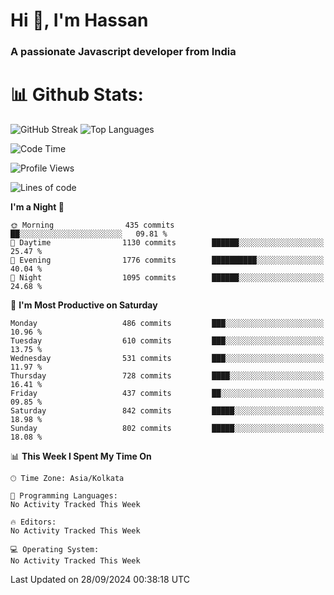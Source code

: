 # Hi 👋, I'm Hassan
### A passionate Javascript developer from India


# 📊 Github Stats:
![GitHub Streak](https://github-readme-streak-stats.herokuapp.com/?user=codeblooded47&theme=dracula&hide_border=false)
![Top Languages](https://github-readme-stats.vercel.app/api/top-langs/?username=codeblooded47&layout=compact&theme=dracula)



<!--START_SECTION:waka-->
![Code Time](http://img.shields.io/badge/Code%20Time-820%20hrs%2030%20mins-blue)

![Profile Views](http://img.shields.io/badge/Profile%20Views-0-blue)

![Lines of code](https://img.shields.io/badge/From%20Hello%20World%20I%27ve%20Written-23.5%20million%20lines%20of%20code-blue)

**I'm a Night 🦉** 

```text
🌞 Morning                435 commits         ██░░░░░░░░░░░░░░░░░░░░░░░   09.81 % 
🌆 Daytime                1130 commits        ██████░░░░░░░░░░░░░░░░░░░   25.47 % 
🌃 Evening                1776 commits        ██████████░░░░░░░░░░░░░░░   40.04 % 
🌙 Night                  1095 commits        ██████░░░░░░░░░░░░░░░░░░░   24.68 % 
```
📅 **I'm Most Productive on Saturday** 

```text
Monday                   486 commits         ███░░░░░░░░░░░░░░░░░░░░░░   10.96 % 
Tuesday                  610 commits         ███░░░░░░░░░░░░░░░░░░░░░░   13.75 % 
Wednesday                531 commits         ███░░░░░░░░░░░░░░░░░░░░░░   11.97 % 
Thursday                 728 commits         ████░░░░░░░░░░░░░░░░░░░░░   16.41 % 
Friday                   437 commits         ██░░░░░░░░░░░░░░░░░░░░░░░   09.85 % 
Saturday                 842 commits         █████░░░░░░░░░░░░░░░░░░░░   18.98 % 
Sunday                   802 commits         █████░░░░░░░░░░░░░░░░░░░░   18.08 % 
```


📊 **This Week I Spent My Time On** 

```text
🕑︎ Time Zone: Asia/Kolkata

💬 Programming Languages: 
No Activity Tracked This Week

🔥 Editors: 
No Activity Tracked This Week

💻 Operating System: 
No Activity Tracked This Week
```


 Last Updated on 28/09/2024 00:38:18 UTC
<!--END_SECTION:waka-->


